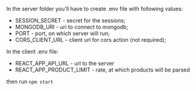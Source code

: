 In the server folder you'll have to create .env file with following values:

-   SESSION_SECRET - secret for the sessions;
-   MONGODB_URI - uri to connect to mongodb;
-   PORT - port, on which server will run;
-   CORS_CLIENT_URL - client url for cors action (not required);

In the client .env file:

-   REACT_APP_API_URL - url to the server
-   REACT_APP_PRODUCT_LIMIT - rate, at which products will be parsed

then run `npm start`
